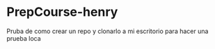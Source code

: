 # PrepCourse-henry  
Pruba de como crear un repo y clonarlo a mi escritorio para hacer una prueba loca
